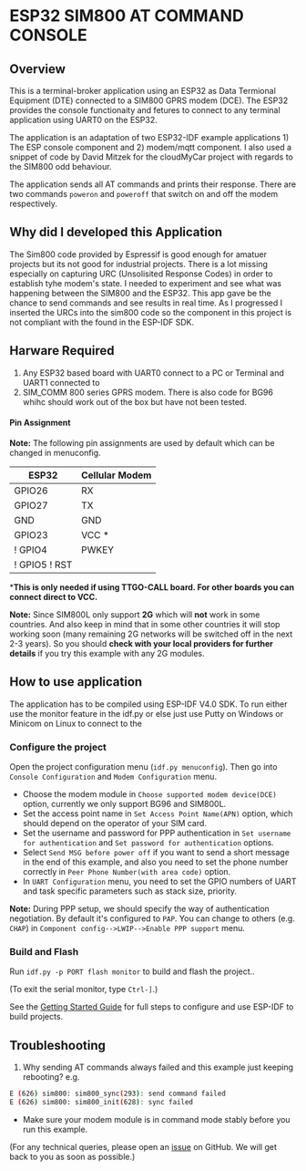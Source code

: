 # ESP32 SIM800 AT COMMAND CONSOLE


## Overview
This is a terminal-broker application using an ESP32 as Data Termional Equipment (DTE) connected to a SIM800 GPRS modem (DCE). The ESP32 provides the console functionaity and fetures to connect to any terminal application using UART0 on the ESP32.

The application is an adaptation of two ESP32-IDF example applications 1) The ESP console component and 2) modem/mqtt component. I also used a snippet of code by David Mitzek for the cloudMyCar project with regards to the SIM800 odd behaviour.

The application sends all AT commands and prints their response. There are two commands `poweron` and `poweroff` that switch on and off the modem respectively.

## Why did I developed this Application
The Sim800 code provided by Espressif is good enough for amatuer projects but its not good for industrial  projects. There is a lot missing especially on capturing URC (Unsolisited Response Codes) in order to establish tyhe modem's state. I needed to experiment and see what was happening between the SIM800 and the ESP32. This app gave be the chance to send commands and see results in real time. As I progressed I inserted the URCs into the sim800 code so the component in this project is not compliant with the found in the ESP-IDF SDK.

## Harware Required
1) Any ESP32 based board with UART0 connect to a PC or Terminal and UART1 connected to
2) SIM_COMM 800 series GPRS modem. There is also code for BG96 whihc should work out of the box but have not been tested.

#### Pin Assignment

**Note:** The following pin assignments are used by default which can be changed in menuconfig.

| ESP32  | Cellular Modem |
| ------ | -------------- |
| GPIO26 | RX             |
| GPIO27 | TX             |
| GND    | GND            |
| GPIO23 | VCC      *     |
! GPIO4  | PWKEY          |
! GPIO5  ! RST            |

***This is only needed if using TTGO-CALL board. For other boards you can connect direct to VCC.**

**Note:** Since SIM800L only support **2G** which will **not** work in some countries. And also keep in mind that in some other countries it will stop working soon (many remaining 2G networks will be switched off in the next 2-3 years). So you should **check with your local providers for further details** if you try this example with any 2G modules.

## How to use application

The application has to be compiled using ESP-IDF V4.0 SDK. To run either use the monitor feature in the idf.py or else just use Putty on Windows or Minicom on Linux to connect to the 

### Configure the project

Open the project configuration menu (`idf.py menuconfig`). Then go into `Console Configuration` and `Modem Configuration` menu.

- Choose the modem module in `Choose supported modem device(DCE)` option, currently we only support BG96 and SIM800L.
- Set the access point name in `Set Access Point Name(APN)` option, which should depend on the operator of your SIM card.
- Set the username and password for PPP authentication in `Set username for authentication` and `Set password for authentication` options.
- Select `Send MSG before power off` if you want to send a short message in the end of this example, and also you need to set the phone number correctly in `Peer Phone Number(with area code)` option.
- In `UART Configuration` menu, you need to set the GPIO numbers of UART and task specific parameters such as stack size, priority.

**Note:** During PPP setup, we should specify the way of authentication negotiation. By default it's configured to `PAP`. You can change to others (e.g. `CHAP`) in `Component config-->LWIP-->Enable PPP support` menu.

### Build and Flash

Run `idf.py -p PORT flash monitor` to build and flash the project..

(To exit the serial monitor, type ``Ctrl-]``.)

See the [Getting Started Guide](https://docs.espressif.com/projects/esp-idf/en/latest/get-started/index.html) for full steps to configure and use ESP-IDF to build projects.

## Troubleshooting
1. Why sending AT commands always failed and this example just keeping rebooting? e.g.

```bash
E (626) sim800: sim800_sync(293): send command failed
E (626) sim800: sim800_init(628): sync failed
```
   * Make sure your modem module is in command mode stably before you run this example.

(For any technical queries, please open an [issue](https://github.com/espressif/esp-idf/issues) on GitHub. We will get back to you as soon as possible.)
